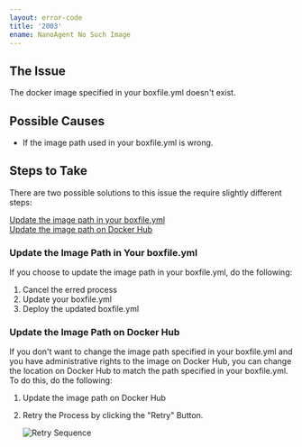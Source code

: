 ```yaml
---
layout: error-code
title: '2003'
ename: NanoAgent No Such Image
---
```


## The Issue
The docker image specified in your boxfile.yml doesn't exist.

## Possible Causes
- If the image path used in your boxfile.yml is wrong.

## Steps to Take
There are two possible solutions to this issue the require slightly different steps:

[Update the image path in your boxfile.yml](#update-the-image-path-in-your-boxfile-yml)  
[Update the image path on Docker Hub](#update-the-image-path-on-docker-hub)  

### Update the Image Path in Your boxfile.yml
If you choose to update the image path in your boxfile.yml, do the following:

1. Cancel the erred process
2. Update your boxfile.yml
3. Deploy the updated boxfile.yml

### Update the Image Path on Docker Hub
If you don't want to change the image path specified in your boxfile.yml and you have administrative rights to the image on Docker Hub, you can change the location on Docker Hub to match the path specified in your boxfile.yml. To do this, do the following:

1. Update the image path on Docker Hub
2. Retry the Process by clicking the "Retry" Button.

    ![Retry Sequence](process-retry.png)
